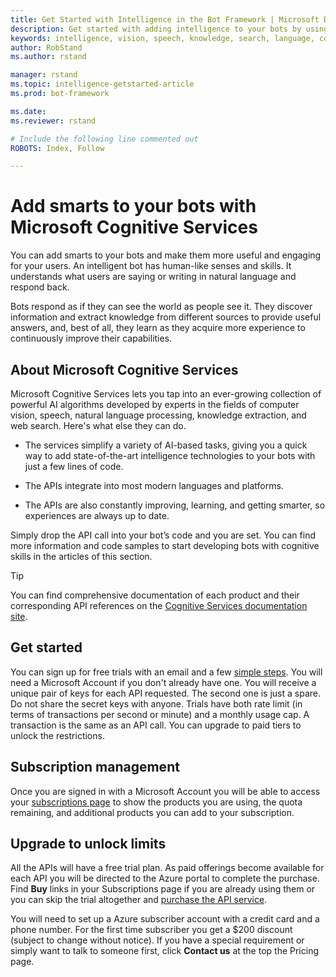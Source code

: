 ```yaml
---
title: Get Started with Intelligence in the Bot Framework | Microsoft Docs
description: Get started with adding intelligence to your bots by using Microsoft Cognitive Services.
keywords: intelligence, vision, speech, knowledge, search, language, cognitive
author: RobStand
ms.author: rstand

manager: rstand
ms.topic: intelligence-getstarted-article
ms.prod: bot-framework

ms.date:
ms.reviewer: rstand

# Include the following line commented out
ROBOTS: Index, Follow

---
```

# Add smarts to your bots with Microsoft Cognitive Services

You can add smarts to your bots and make them more useful and engaging for your users. An intelligent bot has human-like senses and skills. It understands what users are saying or writing in natural language and respond back. 

Bots respond as if they can see the world as people see it. They discover information and extract knowledge from different sources to provide useful answers, and, best of all, they learn as they acquire more experience to continuously improve their capabilities. 


## About Microsoft Cognitive Services
Microsoft Cognitive Services lets you tap into an ever-growing collection of powerful AI algorithms developed by experts in the fields of computer vision, speech, natural language processing, knowledge extraction, and web search. Here's what else they can do.

- The services simplify a variety of AI-based tasks, giving you a quick way to add state-of-the-art intelligence technologies to your bots with just a few lines of code. 

- The APIs integrate into most modern languages and platforms. 

- The APIs are also constantly improving, learning, and getting smarter, so experiences are always up to date. 

Simply drop the API call into your bot’s code and you are set. You can find more information and code samples to start developing bots with cognitive skills in the articles of this section.

> [!TIP]
> You can find comprehensive documentation of each product and their corresponding API references on the <a href="https://www.microsoft.com/cognitive-services/en-us/documentation" target="_blank">Cognitive Services documentation site</a>.

## Get started
You can sign up for free trials with an email and a few <a href="https://www.microsoft.com/cognitive-services/en-us/sign-up" target="_blank">simple steps</a>. You will need a Microsoft Account if you don't already have one. You will receive a unique pair of keys for each API requested. The second one is just a spare. Do not share the secret keys with anyone. Trials have both rate limit (in terms of transactions per second or minute) and a monthly usage cap. A transaction is the same as an API call. You can upgrade to paid tiers to unlock the restrictions.

## Subscription management
Once you are signed in with a Microsoft Account you will be able to access your <a href="https://www.microsoft.com/cognitive-services/en-us/subscriptions" target="_blank">subscriptions page</a> to show the products you are using, the quota remaining, and additional products you can add to your subscription.

## Upgrade to unlock limits
All the APIs will have a free trial plan. As paid offerings become available for each API you will be directed to the Azure portal to complete the purchase. Find **Buy** links in your Subscriptions page if you are already using them or you can skip the trial altogether and <a href="https://www.microsoft.com/cognitive-services/en-us/pricing" target="_blank">purchase the API service</a>. 

You will need to set up a Azure subscriber account with a credit card and a phone number. For the first time subscriber you get a $200 discount (subject to change without notice). If you have a special requirement or simply want to talk to someone first, click **Contact us** at the top the Pricing page.
